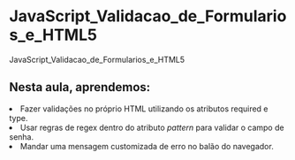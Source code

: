 # JavaScript_Validacao_de_Formularios_e_HTML5
JavaScript_Validacao_de_Formularios_e_HTML5



<H2>Nesta aula, aprendemos:</H2>

<li>Fazer validações no próprio HTML utilizando os atributos required e type.</li>

<li>Usar regras de regex dentro do atributo <i>pattern</i> para validar o campo de senha. </li>

<li>Mandar uma mensagem customizada de erro no balão do navegador.</li>
